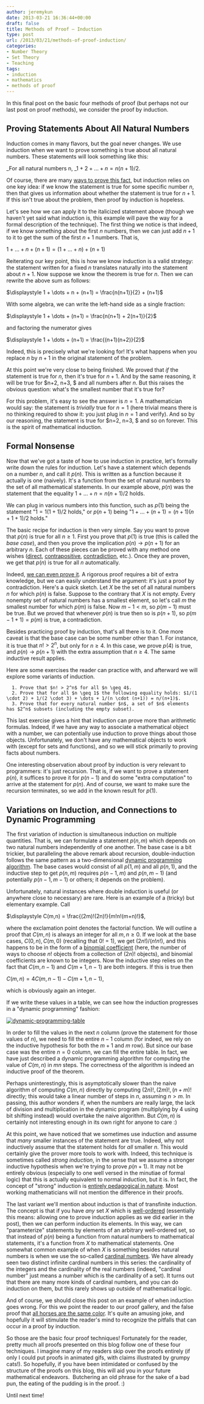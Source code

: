 ```yaml
---
author: jeremykun
date: 2013-03-21 16:36:44+00:00
draft: false
title: Methods of Proof — Induction
type: post
url: /2013/03/21/methods-of-proof-induction/
categories:
- Number Theory
- Set Theory
- Teaching
tags:
- induction
- mathematics
- methods of proof
---
```


In this final post on the basic four methods of proof (but perhaps not our last post on proof methods), we consider the proof by induction.


## Proving Statements About All Natural Numbers


Induction comes in many flavors, but the goal never changes. We use induction when we want to prove something is true about all natural numbers. These statements will look something like this:


_For all natural numbers n, _$1 + 2 + \dots + n = n(n+1)/2$.


Of course, there are many [ways to prove this fact](http://jeremykun.com/2011/06/24/sums-of-the-first-n-numbers-squares/), but induction relies on one key idea: if we know the statement is true for some specific number $n$, then that gives us information about whether the statement is true for $n+1$. If this isn't true about the problem, then proof by induction is hopeless.

Let's see how we can apply it to the italicized statement above (though we haven't yet said what induction is, this example will pave the way for a formal description of the technique). The first thing we notice is that indeed, if we know something about the first $n$ numbers, then we can just add $n+1$ to it to get the sum of the first $n+1$ numbers. That is,


$\displaystyle 1 + \dots + n + (n+1) = (1 + \dots + n) + (n+1)$




Reiterating our key point, this is how we know induction is a valid strategy: the statement written for a fixed $n$ translates naturally into the statement about $n+1$. Now suppose we know the theorem is true for $n$. Then we can rewrite the above sum as follows:




$\displaystyle 1 + \dots + n + (n+1) = \frac{n(n+1)}{2} + (n+1)$




With some algebra, we can write the left-hand side as a single fraction:




$\displaystyle 1 + \dots + (n+1) = \frac{n(n+1) + 2(n+1)}{2}$




and factoring the numerator gives




$\displaystyle 1 + \dots + (n+1) = \frac{(n+1)(n+2)}{2}$




Indeed, this is precisely what we're looking for! It's what happens when you replace $n$ by $n+1$ in the original statement of the problem.




At this point we're very close to being finished. We proved that _if_ the statement is true for $n$, then it's true for $n+1$. And by the same reasoning, it will be true for $n+2, n+3, $ and all numbers after $n$. But this raises the obvious question: what's the smallest number that it's true for?




For this problem, it's easy to see the answer is $n=1$. A mathematician would say: the statement is _trivially_ true for $n=1$ (here trivial means there is no thinking required to show it: you just plug in $n=1$ and verify). And so by our reasoning, the statement is true for $n=2, n=3, $ and so on forever. This is the spirit of mathematical induction.





## Formal Nonsense


Now that we've got a taste of how to use induction in practice, let's formally write down the rules for induction. Let's have a statement which depends on a number $n$, and call it $p(n)$. This is written as a function because it actually is one (naively). It's a function from the set of natural numbers to the set of all mathematical statements. In our example above, $p(n)$ was the statement that the equality $1 + \dots + n = n(n+1)/2$ holds.

We can plug in various numbers into this function, such as $p(1)$ being the statement "$1 = 1(1+1)/2$ holds," or $p(n+1)$ being "$1 + \dots + (n+1) = (n+1)(n+1+1)/2$ holds."

The basic recipe for induction is then very simple. Say you want to prove that $p(n)$ is true for all $n \geq 1$. First you prove that $p(1)$ is true (this is called the _base case_), and then you prove the implication $p(n) \to p(n+1)$ for an arbitrary $n$. Each of these pieces can be proved with any method one wishes ([direct](http://jeremykun.com/2013/02/16/methods-of-proof-direct-implication/), [contrapositive](http://jeremykun.com/2013/02/22/methods-of-proof-contrapositive/), [contradiction](http://jeremykun.com/2013/02/28/methods-of-proof-contradiction/), etc.). Once they are proven, we get that $p(n)$ is true for all $n$ automatically.

Indeed, [we can even prove it](http://en.wikipedia.org/wiki/Mathematical_induction#Proof_of_mathematical_induction). A rigorous proof requires a bit of extra knowledge, but we can easily understand the argument: it's just a proof by contradiction. Here's a quick sketch. Let $X$ be the set of all natural numbers $n$ for which $p(n)$ is false. Suppose to the contrary that $X$ is not empty. Every nonempty set of natural numbers has a smallest element, so let's call $m$ the smallest number for which $p(m)$ is false. Now $m-1 < m$, so $p(m-1)$ must be true. But we proved that whenever $p(n)$ is true then so is $p(n+1)$, so $p(m-1 + 1) = p(m)$ is true, a contradiction.

Besides practicing proof by induction, that's all there is to it. One more caveat is that the base case can be some number other than 1. For instance, it is true that $n! > 2^n$, but only for $n \geq 4$. In this case, we prove $p(4)$ is true, and $p(n) \to p(n+1)$ with the extra assumption that $n \geq 4$. The same inductive result applies.

Here are some exercises the reader can practice with, and afterward we will explore some variants of induction.



	  1. Prove that $n! > 2^n$ for all $n \geq 4$.
	  2. Prove that for all $n \geq 1$ the following equality holds: $1/(1 \cdot 2) + 1/(2 \cdot 3) + \dots + 1/(n \cdot (n+1)) = n/(n+1)$.
	  3. Prove that for every natural number $n$, a set of $n$ elements has $2^n$ subsets (including the empty subset).

This last exercise gives a hint that induction can prove more than arithmetic formulas. Indeed, if we have any way to associate a mathematical object with a number, we can potentially use induction to prove things about those objects. Unfortunately, we don't have any mathematical objects to work with (except for sets and functions), and so we will stick primarily to proving facts about numbers.

One interesting observation about proof by induction is very relevant to programmers: it's just recursion. That is, if we want to prove a statement $p(n)$, it suffices to prove it for $p(n-1)$ and do some "extra computation" to arrive at the statement for $p(n)$. And of course, we want to make sure the recursion terminates, so we add in the known result for $p(1)$.


## Variations on Induction, and Connections to Dynamic Programming


The first variation of induction is simultaneous induction on multiple quantities. That is, we can formulate a statement $p(n,m)$ which depends on two natural numbers independently of one another. The base case is a bit trickier, but paralleling the above remark about recursion, double-induction follows the same pattern as a two-dimensional [dynamic programming algorithm](http://jeremykun.com/2012/01/12/a-spoonful-of-python/). The base cases would consist of all $p(1,m)$ and all $p(n,1)$, and the inductive step to get $p(n,m)$ requires $p(n-1,m)$ and $p(n,m-1)$ (and potentially $p(n-1, m-1)$ or others; it depends on the problem).

Unfortunately, natural instances where double induction is useful (or anywhere close to necessary) are rare. Here is an example of a (tricky) but elementary example. Call


$\displaystyle C(m,n) = \frac{(2m)!(2n)!}{m!n!(m+n)!}$,


where the exclamation point denotes the factorial function. We will outline a proof that $C(m,n)$ is always an integer for all $m, n \geq 0$. If we look at the base cases, $C(0,n), C(m,0)$ (recalling that 0! = 1), we get $(2n!)/(n! n!)$, and this happens to be in the form of a [binomial coefficient](http://en.wikipedia.org/wiki/Binomial_coefficient) (here, the number of ways to choose $n!$ objects from a collection of $(2n)!$ objects), and binomial coefficients are known to be integers. Now the inductive step relies on the fact that $C(m,n-1)$ and $C(m+1, n-1)$ are both integers. If this is true then


$\displaystyle C(m,n) = 4C(m,n-1) - C(m+1, n-1)$,




which is obviously again an integer.


If we write these values in a table, we can see how the induction progresses in a "dynamic programming" fashion:

[![dynamic-programming-table](http://jeremykun.files.wordpress.com/2013/03/dynamic-programming-table.png)
](http://jeremykun.files.wordpress.com/2013/03/dynamic-programming-table.png)

In order to fill the values in the next $n$ column (prove the statement for those values of $n$), we need to fill the entire $n-1$ column (for indeed, we rely on the inductive hypothesis for both the $m+1$ and $m$ row). But since our base case was the entire $n=0$ column, we can fill the entire table. In fact, we have just described a dynamic programming algorithm for computing the value of $C(m,n)$ in $mn$ steps. The correctness of the algorithm is indeed an inductive proof of the theorem.

Perhaps uninterestingly, this is asymptotically slower than the naive algorithm of computing $C(m,n)$ directly by computing $(2n)!, (2m)!, (n+m)!$ directly; this would take a linear number of steps in $n$, assuming $n > m$. In passing, this author wonders if, when the numbers are really large, the lack of division and multiplication in the dynamic program (multiplying by 4 using bit shifting instead) would overtake the naive algorithm. But $C(m,n)$ is certainly not interesting enough in its own right for anyone to care :)

At this point, we have noticed that we sometimes use induction and assume that _many_ smaller instances of the statement are true. Indeed, why not inductively assume that the statement holds for _all_ smaller $n$. This would certainly give the prover more tools to work with. Indeed, this technique is sometimes called _strong induction_, in the sense that we assume a stronger inductive hypothesis when we're trying to prove $p(n+1)$. It may not be entirely obvious (especially to one well versed in the minutiae of formal logic) that this is actually equivalent to normal induction, but it is. In fact, the concept of "strong" induction is [entirely pedagogical in nature](http://mathoverflow.net/questions/37944/induction-vs-strong-induction). Most working mathematicians will not mention the difference in their proofs.

The last variant we'll mention about induction is that of transfinite induction. The concept is that if you have _any_ set $X$ which is [well-ordered](http://mathworld.wolfram.com/WellOrderedSet.html) (essentially this means: allowing one to prove induction applies as we did earlier in the post), then we can perform induction its elements. In this way, we can "parameterize" statements by elements of an arbitrary well-ordered set, so that instead of $p(n)$ being a function from natural numbers to mathematical statements, it's a function from $X$ to mathematical statements. One somewhat common example of when $X$ is something besides natural numbers is when we use the so-called [cardinal numbers](http://en.wikipedia.org/wiki/Cardinal_number). We have already seen two distinct infinite cardinal numbers in this series: the cardinality of the integers and the cardinality of the real numbers (indeed, "cardinal number" just means a number which is the cardinality of a set). It turns out that there are many more kinds of cardinal numbers, and you can do induction on them, but this rarely shows up outside of mathematical logic.

And of course, we should close this post on an example of when induction goes wrong. For this we point the reader to our proof gallery, and the false proof that [all horses are the same color](http://jeremykun.com/2011/07/16/false-proof-all-horses-are-the-same-color/). It's quite an amusing joke, and hopefully it will stimulate the reader's mind to recognize the pitfalls that can occur in a proof by induction.

So those are the basic four proof techniques! Fortunately for the reader, pretty much all proofs presented on this blog follow one of these four techniques. I imagine many of my readers skip over the proofs entirely (if only I could put proofs in animated gifs, with claims illustrated by grumpy cats!). So hopefully, if you have been intimidated or confused by the structure of the proofs on this blog, this will aid you in your future mathematical endeavors.  Butchering an old phrase for the sake of a bad pun, the eating of the pudding is in the proof. :)

Until next time!
